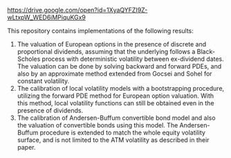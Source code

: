 https://drive.google.com/open?id=1XyaQYFZI9Z-wLtxpW_WED6iMPiquKGx9

This repository contains implementations of the following results:
1. The valuation of European options in the presence of discrete and proportional dividends, assuming that the underlying follows a Black-Scholes process with deterministic volatility between ex-dividend dates. The valuation can be done by solving backward and forward PDEs, and also by an approximate method extended from Gocsei and Sohel for constant volatility.
2. The calibration of local volatility models with a bootstrapping procedure, utilizing the forward PDE method for European option valuation. With this method, local volatility functions can still be obtained even in the presence of dividends.
3. The calibration of Andersen-Buffum convertible bond model and also the valuation of convertible bonds using this model. The Andersen-Buffum procedure is extended to match the whole equity volatility surface, and is not limited to the ATM volatility as described in their paper.
